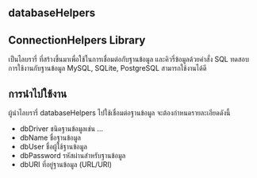 ## databaseHelpers
## ConnectionHelpers Library
เป็นไลบรารี่ ที่สร้างขึ้นมาเพื่อใช้ในการเชื่อมต่อกับฐานข้อมูล และคิวรี่ข้อมูลด้วยคำสั่ง SQL
ทดสอบการใช้งานกับฐานข้อมูล MySQL, SQLite, PostgreSQL สามารถใช้งานได้ดี

## การนำไปใช้งาน
ผู้นำไลบรารี่ databaseHelpers ไปใช้เชื่อมต่อฐานข้อมูล จะต้องกำหนดรายละเอียดดังนี้
- dbDriver ชนิดฐานข้อมูลเช่น ...
- dbName ชื่อฐานข้อมูล
- dbUser ชื่อผู้ใช้ฐานข้อมูล
- dbPassword รหัสผ่านสำหรับฐานข้อมูล
- dbURI ที่อยู่ฐานข้อมูล (URL/URI)
